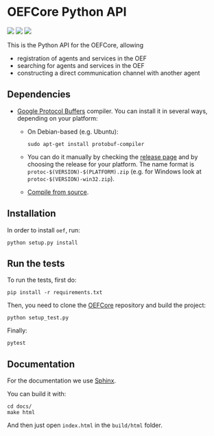 # OEFCore Python API

![](https://ci.fetch.ai/job/fetch%20CI%20monitor/job/OEFCorePython/job/master/badge/icon)
![](https://img.shields.io/badge/python-3.6%20%7C%203.7-blue.svg)
![](https://img.shields.io/badge/license-Apache--2.0-lightgrey.svg)

This is the Python API for the OEFCore, allowing
 * registration of agents and services in the OEF
 * searching for agents and services in the OEF
 * constructing a direct communication channel with another agent


## Dependencies

- [Google Protocol Buffers](https://developers.google.com/protocol-buffers/) compiler. You can install it in several  ways, depending on your platform:

  - On Debian-based (e.g. Ubuntu):
        
        sudo apt-get install protobuf-compiler
  - You can do it manually by checking the [release page](https://github.com/protocolbuffers/protobuf/releases) and 
by choosing the release for your platform. The name format is `protoc-$(VERSION)-$(PLATFORM).zip` 
(e.g. for Windows look at `protoc-$(VERSION)-win32.zip`).
  - [Compile from source](https://github.com/protocolbuffers/protobuf/blob/master/src/README.md#c-installation---windows).

    
## Installation
In order to install `oef`, run:

    python setup.py install

## Run the tests

To run the tests, first do: 

    pip install -r requirements.txt
    
Then, you need to clone the [OEFCore](https://github.com/uvue-git/OEFCore) repository and build the project:

    python setup_test.py
    
Finally:

    pytest 

## Documentation

For the documentation we use [Sphinx](http://www.sphinx-doc.org/en/master/).

You can build it with:

    cd docs/
    make html
    
And then just open `index.html` in the `build/html` folder.
